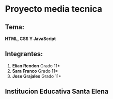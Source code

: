 # Proyecto media tecnica

## Tema:
**HTML, CSS Y JavaScript**

## Integrantes:
1. **Elian Rendon**  Grado 11*
2. **Sara Franco**  Grado 11*
3. **Jose Grajales** Grado 11*

## Institucion Educativa Santa Elena
